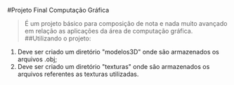 #Projeto Final Computação Gráfica

>É um projeto básico para composição de nota e nada muito avançado em relação as aplicações da área de computação gráfica.
##Utilizando o projeto:
1. Deve ser criado um diretório "modelos3D" onde são armazenados os arquivos .obj;
2. Deve ser criado um diretório "texturas" onde são armazenados os arquivos referentes as texturas utilizadas.